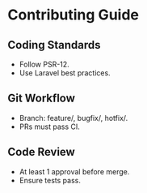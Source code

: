# Contributing Guide

## Coding Standards
- Follow PSR-12.  
- Use Laravel best practices.  

## Git Workflow
- Branch: feature/, bugfix/, hotfix/.  
- PRs must pass CI.  

## Code Review
- At least 1 approval before merge.  
- Ensure tests pass.  
